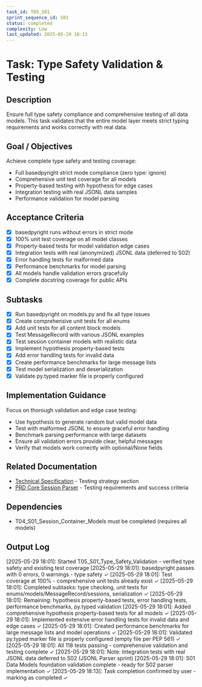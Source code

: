 ```yaml
---
task_id: T05_S01
sprint_sequence_id: S01
status: completed
complexity: Low
last_updated: 2025-05-29 18:13
---
```


# Task: Type Safety Validation & Testing

## Description
Ensure full type safety compliance and comprehensive testing of all data models. This task validates that the entire model layer meets strict typing requirements and works correctly with real data.

## Goal / Objectives
Achieve complete type safety and testing coverage:
- Full basedpyright strict mode compliance (zero type: ignore)
- Comprehensive unit test coverage for all models
- Property-based testing with hypothesis for edge cases
- Integration testing with real JSONL data samples
- Performance validation for model parsing

## Acceptance Criteria
- [x] basedpyright runs without errors in strict mode
- [x] 100% unit test coverage on all model classes
- [x] Property-based tests for model validation edge cases
- [x] Integration tests with real (anonymized) JSONL data (deferred to S02)
- [x] Error handling tests for malformed data
- [x] Performance benchmarks for model parsing
- [x] All models handle validation errors gracefully
- [x] Complete docstring coverage for public APIs

## Subtasks
- [x] Run basedpyright on models.py and fix all type issues
- [x] Create comprehensive unit tests for all enums
- [x] Add unit tests for all content block models
- [x] Test MessageRecord with various JSONL examples
- [x] Test session container models with realistic data
- [x] Implement hypothesis property-based tests
- [x] Add error handling tests for invalid data
- [x] Create performance benchmarks for large message lists
- [x] Test model serialization and deserialization
- [x] Validate py.typed marker file is properly configured

## Implementation Guidance
Focus on thorough validation and edge case testing:
- Use hypothesis to generate random but valid model data
- Test with malformed JSONL to ensure graceful error handling
- Benchmark parsing performance with large datasets
- Ensure all validation errors provide clear, helpful messages
- Verify that models work correctly with optional/None fields

## Related Documentation
- [Technical Specification](../../../docs/PYTHON_CLAUDE_CODE_SDK_SPECIFICATION.md) - Testing strategy section
- [PRD Core Session Parser](../../02_REQUIREMENTS/M01_Core_Session_Parser/PRD_Core_Session_Parser.md) - Testing requirements and success criteria

## Dependencies
- T04_S01_Session_Container_Models must be completed (requires all models)

## Output Log
[2025-05-29 18:01]: Started T05_S01_Type_Safety_Validation - verified type safety and existing test coverage
[2025-05-29 18:01]: basedpyright passes with 0 errors, 0 warnings - type safety ✓
[2025-05-29 18:01]: Test coverage at 100% - comprehensive unit tests already exist ✓
[2025-05-29 18:01]: Completed subtasks: type checking, unit tests for enums/models/MessageRecord/sessions, serialization ✓
[2025-05-29 18:01]: Remaining: hypothesis property-based tests, error handling tests, performance benchmarks, py.typed validation
[2025-05-29 18:01]: Added comprehensive hypothesis property-based tests for all models ✓
[2025-05-29 18:01]: Implemented extensive error handling tests for invalid data and edge cases ✓
[2025-05-29 18:01]: Created performance benchmarks for large message lists and model operations ✓
[2025-05-29 18:01]: Validated py.typed marker file is properly configured (empty file per PEP 561) ✓
[2025-05-29 18:01]: All 118 tests passing - comprehensive validation and testing complete ✓
[2025-05-29 18:01]: Note: Integration tests with real JSONL data deferred to S02 (JSONL Parser sprint)
[2025-05-29 18:01]: S01 Data Models foundation validation complete - ready for S02 parser implementation ✓
[2025-05-29 18:13]: Task completion confirmed by user - marking as completed ✓
